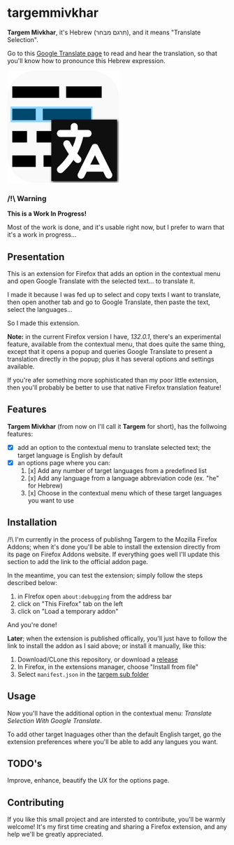 # targemmivkhar

**Targem Mivkhar**, it's Hebrew (תרגם מבחר), and it means "Translate Selection".

Go to this [Google Translate page](https://translate.google.fr/?sl=iw&tl=en&text=%D7%AA%D7%A8%D7%92%D7%9D%20%D7%9E%D7%91%D7%97%D7%A8&op=translate) to read and hear the translation, so that you'll know how to pronounce this Hebrew expression.

![targem Mivkhar Logo](./targemmivkhar.png)

### /!\ Warning

**This is a Work In Progress!**

Most of the work is done, and it's usable right now, but I prefer to warn that it's a work in progress...

## Presentation

This is an extension for Firefox that adds an option in the contextual menu and open Google Translate with the selected text... to translate it.

I made it because I was fed up to select and copy texts I want to translate, then open another tab and go to Google Translate, then paste the text, select the languages...

So I made this extension.

**Note:** in the current Firefox version I have, *132.0.1*, there's an experimental feature, available from the contextual menu, that does quite the same thing, except that it opens a popup and queries Google Translate to present a translation directly in the popup; plus it has several options and settings available.

If you're afer something more sophisticated than my poor little extension, then you'll probably be better to use that native Firefox translation feature!

## Features

**Targem Mivkhar** (from now on I'll call it **Targem** for short), has the follwoing features:

* [x] add an option to the contextual menu to translate selected text; the target language is English by default
* [x] an options page where you can:
    1. [x] Add any number of target languages from a predefined list
    2. [x] Add any language from a language abbreviation code (ex. "he" for Hebrew)
    3. [x] Choose in the contextual menu which of these target languages you want to use

## Installation

/!\ I'm currently in the process of publishng Targem to the Mozilla Firefox Addons; when it's done you'll be able to install the extension directly from its page on Firefox Addons website.
If everything goes well I'll update this section to add the link to the official addon page.

In the meantime, you can test the extension; simply follow the steps described below:

1. in FIrefox open `about:debugging` from the address bar
2. click on "This Firefox" tab on the left
3. click on "Load a temporary addon"

And you're done! 

**Later**; when the extension is published offically, you'll just have to follow the link to install the addon as I said above; or install it manually, like this:

1. Download/CLone this repository, or download a [release](https://github.com/idealtitude/targemmivkhar/releases)
2. In Firefox, in the extensions manager, choose "Install from file"
3. Select `manifest.json` in the [targem sub folder](./targem/manifest.json)

## Usage

Now you'll have the additional option in the contextual menu: *Translate Selection With Google Translate*.

To add other target lnaguages other than the default English target, go the extension preferences where you'll be able to add any langues you want.

## TODO's

Improve, enhance, beautify the UX for the options page.

## Contributing

If you like this small project and are intersted to contribute, you'll be warmly welcome! It's my first time creating and sharing a Firefox extension, and any help we'll be greatly appreciated.
